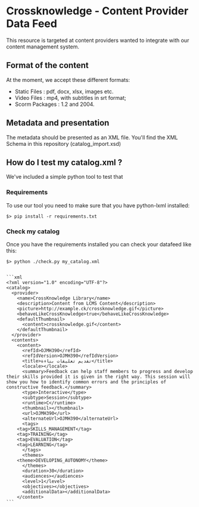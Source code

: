 Crossknowledge - Content Provider Data Feed
===========================================

This resource is targeted at content providers wanted to integrate with our
content management system.


Format of the content
---------------------

At the moment, we accept these different formats:
* Static Files : pdf, docx, xlsx, images etc.
*  Video Files : mp4, with subtitles in srt format;
*  Scorm Packages : 1.2 and 2004.

Metadata and presentation
-------------------------

The metadata should be presented as an XML file. You'll find the XML Schema in this repository (catalog\_import.xsd)


How do I test my catalog.xml ?
------------------------------

We've included a simple python tool to test that

### Requirements

To use our tool you need to make sure that you have python-lxml installed:

	$> pip install -r requirements.txt

### Check my catalog

Once you have the requirements installed you can check your datafeed like this:

	$> python ./check.py my_catalog.xml


	```xml
	<?xml version="1.0" encoding="UTF-8"?>
	<catalog>
	  <provider>
	    <name>CrossKnowledge Library</name>
	    <description>Content from LCMS Content</description>
	    <picture>http://example.ck/crossknowledge.gif</picture>
	    <behaveLikeCrossKnowledge>true</behaveLikeCrossKnowledge>
	    <defaultThumbnail>
	      <content>crossknowledge.gif</content>
	    </defaultThumbnail>
	  </provider>
	  <contents>
	    <content>
	      <refId>OJMH390</refId>
	      <refIdVersion>OJMH390</refIdVersion>
	      <title>تقديم تعليقات بناءة</title>
	      <locale></locale>
	      <summary>Feedback can help staff members to progress and develop their skills provided it is given in the right way. This session will show you how to identify common errors and the principles of constructive feedback.</summary>
	      <type>Interactive</type>
	      <subtype>Session</subtype>
	      <runtime>C</runtime>
	      <thumbnail></thumbnail>
	      <url>OJMH390</url>
	      <alternateUrl>OJMH390</alternateUrl>
	      <tags>
		<tag>SKILLS_MANAGEMENT</tag>
		<tag>TRAINING</tag>
		<tag>EVALUATION</tag>
		<tag>LEARNING</tag>
	      </tags>
	      <themes>
		<theme>DEVELOPING_AUTONOMY</theme>
	      </themes>
	      <duration>30</duration>
	      <audiences></audiences>
	      <level>1</level>
	      <objectives></objectives>
	      <additionalData></additionalData>
	    </content>
	```
